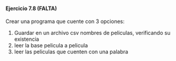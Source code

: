 #### **Ejercicio 7.8 (FALTA)**

Crear una programa que cuente con 3 opciones:

1.  Guardar en un archivo csv nombres de peliculas, verificando su existencia
2.  leer la base pelicula a pelicula
3.  leer las peliculas que cuenten con una palabra
